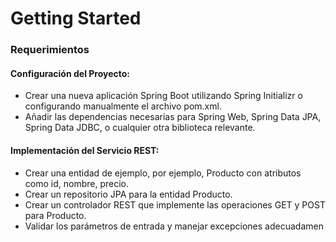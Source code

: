# Getting Started

### Requerimientos

#### Configuración del Proyecto:

* Crear una nueva aplicación Spring Boot utilizando Spring Initializr o configurando manualmente el archivo pom.xml.
* Añadir las dependencias necesarias para Spring Web, Spring Data JPA, Spring Data JDBC, o cualquier otra biblioteca
  relevante.

#### Implementación del Servicio REST:

* Crear una entidad de ejemplo, por ejemplo, Producto con atributos como id, nombre, precio.
* Crear un repositorio JPA para la entidad Producto.
* Crear un controlador REST que implemente las operaciones GET y POST para Producto.
* Validar los parámetros de entrada y manejar excepciones adecuadamen
